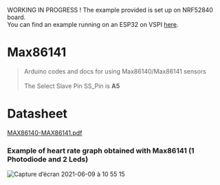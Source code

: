 WORKING IN PROGRESS ! 
The example provided is set up on NRF52840 board.    
You can find an example running on an ESP32 on VSPI [here](https://github.com/moothyknight/MAX86141_Arduino).

# Max86141
>Arduino codes and docs for using Max86140/Max86141 sensors   
<br/>The Select Slave Pin SS_Pin is **A5**

# Datasheet
[MAX86140-MAX86141.pdf](https://github.com/MakerLabCRI/Max86141/files/6622271/MAX86140-MAX86141.pdf)

### Example of heart rate graph obtained with Max86141 (1 Photodiode and 2 Leds)
![Capture d’écran 2021-06-09 à 10 55 15](https://user-images.githubusercontent.com/47628329/121325570-02e3a600-c912-11eb-9c8e-112cf1a5d947.png)
